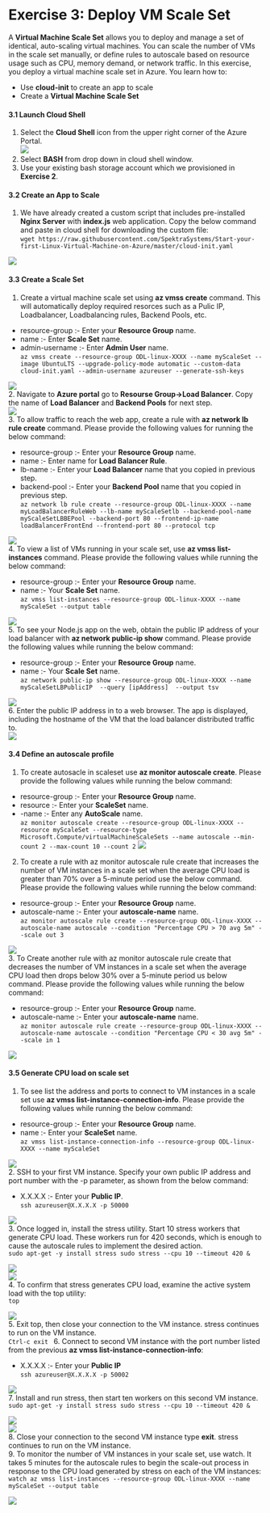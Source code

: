 # Exercise 3: Deploy VM Scale Set

A **Virtual Machine Scale Set** allows you to deploy and manage a set of identical, auto-scaling virtual machines. You can scale the number of VMs in the scale set manually, or define rules to autoscale based on resource usage such as CPU, memory demand, or network traffic. In this exercise, you deploy a virtual machine scale set in Azure. You learn how to:<br/>
* Use **cloud-init** to create an app to scale<br/>
* Create a **Virtual Machine Scale Set**<br/>

#### 3.1 Launch Cloud Shell

1. Select the **Cloud Shell** icon from the upper right corner of the Azure Portal.<br/>
<img src="images/azureclisign.png"/><br/>
2. Select **BASH** from drop down in cloud shell window.<br/>
3. Use your existing bash storage account which we provisioned in **Exercise 2**.<br/>

#### 3.2 Create an App to Scale

1. We have already created a custom script that includes pre-installed **Nginx Server** with **index.js** web application. Copy the below command and paste in cloud shell for downloading the custom file:<br/>
``
wget https://raw.githubusercontent.com/SpektraSystems/Start-your-first-Linux-Virtual-Machine-on-Azure/master/cloud-init.yaml
``

<img src="images/wgetp.png "/><br/>

#### 3.3 Create a Scale Set

1. Create a virtual machine scale set using **az vmss create** command. This will automatically deploy required resorces such as a Pulic IP, Loadbalancer, Loadbalancing rules, Backend Pools, etc.<br/>
 * resource-group :- Enter your **Resource Group** name.</br>
 * name :- Enter **Scale Set** name.</br>
 * admin-username :- Enter **Admin User** name.</br>
``
az vmss create --resource-group ODL-linux-XXXX --name myScaleSet --image UbuntuLTS --upgrade-policy-mode automatic --custom-data cloud-init.yaml --admin-username azureuser --generate-ssh-keys
``

<img src="images/vmss.png "/><br/>
2. Navigate to **Azure portal** go to **Resourse Group->Load Balancer**. Copy the name of **Load Balancer** and **Backend Pools** for next step.<br/>
<img src="images/LBname.png "/><br/>
3. To allow traffic to reach the web app, create a rule with **az network lb rule create** command. Please provide the following values for running the below command:<br/>
 * resource-group :- Enter your **Resource Group** name.<br/>
 * name  :- Enter name for **Load Balancer Rule**.<br/>
 * lb-name :- Enter your **Load Balancer** name that you copied in previous step.<br/>
 * backend-pool :- Enter your **Backend Pool** name that you copied in previous step.<br/>
``
az network lb rule create --resource-group ODL-linux-XXXX --name myLoadBalancerRuleWeb --lb-name myScaleSetlb --backend-pool-name myScaleSetLBBEPool --backend-port 80 --frontend-ip-name loadBalancerFrontEnd --frontend-port 80 --protocol tcp
``

<img src="images/loadbalncer.png "/><br/>
4. To view a list of VMs running in your scale set, use **az vmss list-instances** command. Please provide the following values while running the below command:<br/>
 * resource-group :- Enter your **Resource Group** name.<br/>
 * name :- Your **Scale Set** name.<br/>
``
az vmss list-instances --resource-group ODL-linux-XXXX --name myScaleSet --output table
``

<img src="images/instance.png"/><br/>
5. To see your Node.js app on the web, obtain the public IP address of your load balancer with **az network public-ip show** command.  Please provide the following values while running the below command:<br/>
 * resource-group :- Enter your **Resource Group** name.<br/>
 * name :- Your **Scale Set** name.<br/>
``
az network public-ip show --resource-group ODL-linux-XXXX --name myScaleSetLBPublicIP  --query [ipAddress]  --output tsv
``

<img src="images/publicipdisplay.png"/><br/>
6. Enter the public IP address in to a web browser. The app is displayed, including the hostname of the VM that the load balancer distributed traffic to.<br/>
<img src="images/output.png"/><br/>

#### 3.4 Define an autoscale profile

1. To create autosacle in scaleset use **az monitor autoscale create**. Please provide the following values while running the below command:<br/>
 * resource-group :- Enter your **Resource Group** name.<br/>
 * resource :- Enter your **ScaleSet** name.<br/>
 * -name :- Enter any **AutoScale** name.<br/>
``
az monitor autoscale create --resource-group ODL-linux-XXXX --resource myScaleSet --resource-type Microsoft.Compute/virtualMachineScaleSets --name autoscale --min-count 2 --max-count 10 --count 2
``
<img src="images/autoscale1.png"/><br/>
2. To create a rule with az monitor autoscale rule create that increases the number of VM instances in a scale set when the average CPU load is greater than 70% over a 5-minute period use the below command. Please provide the following values while running the below command:<br/>
 * resource-group :- Enter your **Resource Group** name.<br/>
 * autoscale-name :- Enter your **autoscale-name** name.<br/>
``az monitor autoscale rule create --resource-group ODL-linux-XXXX --autoscale-name autoscale --condition "Percentage CPU > 70 avg 5m" --scale out 3
``

<img src="autoscale2.png"/><br/>
3. To Create another rule with az monitor autoscale rule create that decreases the number of VM instances in a scale set when the average CPU load then drops below 30% over a 5-minute period us below command. Please provide the following values while running the below command:<br/>
 * resource-group :- Enter your **Resource Group** name.<br/>
 * autoscale-name :- Enter your **autoscale-name** name.<br/>
``az monitor autoscale rule create --resource-group ODL-linux-XXXX --autoscale-name autoscale --condition "Percentage CPU < 30 avg 5m" --scale in 1
``

<img src="images/autoscale3.png "/><br/>
#### 3.5 Generate CPU load on scale set

1. To see list the address and ports to connect to VM instances in a scale set use **az vmss list-instance-connection-info**. Please provide the following values while running the below command:<br/>
 * resource-group :- Enter your **Resource Group** name.<br/>
 * name :- Enter your **ScaleSet** name.<br/>
 ``az vmss list-instance-connection-info --resource-group ODL-linux-XXXX --name myScaleSet
``

<img src="images/autoscale4.png"/><br/>
2. SSH to your first VM instance. Specify your own public IP address and port number with the -p parameter, as shown from the below command:<br/>
 * X.X.X.X :- Enter your **Public IP**.<br/>
``ssh azureuser@X.X.X.X -p 50000
``

<img src="images/autoscale5.png"/><br/>
3. Once logged in, install the stress utility. Start 10 stress workers that generate CPU load. These workers run for 420 seconds, which is enough to cause the autoscale rules to implement the desired action.<br/>
``sudo apt-get -y install stress
sudo stress --cpu 10 --timeout 420 &
``

<img src="images/autoscale6.png"/><br/>
<img src="images/autoscale7.png"/><br/>
4. To confirm that stress generates CPU load, examine the active system load with the top utility:<br/>
``top  
``

<img src="images/autoscale8.png"/><br/>
5. Exit top, then close your connection to the VM instance. stress continues to run on the VM instance.<br/>
``Ctrl-c
exit
``
6. Connect to second VM instance with the port number listed from the previous **az vmss list-instance-connection-info**:<br/>
 * X.X.X.X :- Enter your **Public IP**<br/>
``ssh azureuser@X.X.X.X -p 50002
``

<img src="images/autoscale9.png"/><br/>
7. Install and run stress, then start ten workers on this second VM instance.<br/>
``sudo apt-get -y install stress
sudo stress --cpu 10 --timeout 420 &
``

<img src="images/autoscale6.png"/><br/>
<img src="images/autoscale10.png"/><br/>
8. Close your connection to the second VM instance type **exit**. stress continues to run on the VM instance.<br/>
9. To monitor the number of VM instances in your scale set, use watch. It takes 5 minutes for the autoscale rules to begin the scale-out process in response to the CPU load generated by stress on each of the VM instances:<br/>
``watch az vmss list-instances --resource-group ODL-linux-XXXX --name myScaleSet --output table
``

<img src="images/autoscale11.png"/><br/>

